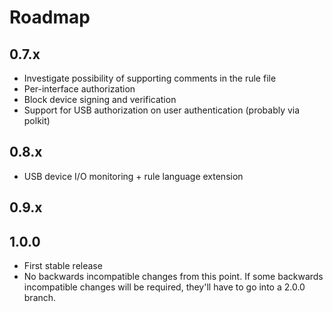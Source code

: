 # Roadmap

## 0.7.x

- Investigate possibility of supporting comments in the rule file
- Per-interface authorization
- Block device signing and verification
- Support for USB authorization on user authentication (probably via
  polkit)

## 0.8.x

- USB device I/O monitoring + rule language extension 

## 0.9.x

## 1.0.0

- First stable release
- No backwards incompatible changes from this point. If some backwards
  incompatible changes will be required, they'll have to go into a 2.0.0
  branch.
